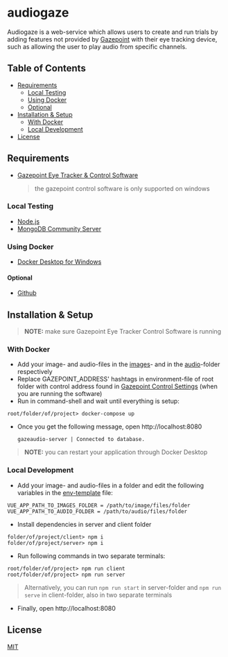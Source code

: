 # audiogaze

Audiogaze is a web-service which allows users to create and run trials by adding features not provided by [Gazepoint](https://www.gazept.com/) with their eye tracking device, such as allowing the user to play audio from specific channels.

## Table of Contents

- [Requirements](#requirements)
  - [Local Testing](#local-testing)
  - [Using Docker](#using-docker)
  - [Optional](#optional)
- [Installation & Setup](#installation-&-setup)
  - [With Docker](#with-docker)
  - [Local Development](#local-development)
- [License](#license)

## Requirements

- [Gazepoint Eye Tracker & Control Software](https://www.gazept.com/downloads/)
  > the gazepoint control software is only supported on windows

### Local Testing

- [Node.js](https://nodejs.org/en/download/)
- [MongoDB Community Server](https://www.mongodb.com/try/download/community?tck=docs_server)

### Using Docker

- [Docker Desktop for Windows](https://docs.docker.com/docker-for-windows/install/)

#### Optional

- [Github](https://git-scm.com/download/win)

## Installation & Setup

> **NOTE:** make sure Gazepoint Eye Tracker Control Software is running

### With Docker

- Add your image- and audio-files in the [images](client/src/assets/images/README.md)- and in the [audio](client/src/assets/audio/README.md)-folder respectively
- Replace GAZEPOINT_ADDRESS' hashtags in environment-file of root folder with control address found in [Gazepoint Control Settings](assets/GazepointControlSettings.png) (when you are running the software)
- Run in command-shell and wait until everything is setup:

```console
root/folder/of/project> docker-compose up
```

- Once you get the following message,
  open http://localhost:8080
  ```
  gazeaudio-server | Connected to database.
  ```

> **NOTE:** you can restart your application through Docker Desktop

### Local Development

- Add your image- and audio-files in a folder and edit the following variables in the [env-template](client/.env-template) file:

```
VUE_APP_PATH_TO_IMAGES_FOLDER = /path/to/image/files/folder
VUE_APP_PATH_TO_AUDIO_FOLDER = /path/to/audio/files/folder
```

- Install dependencies in server and client folder

```console
folder/of/project/client> npm i
folder/of/project/server> npm i
```

- Run following commands in two separate terminals:

```console
root/folder/of/project> npm run client
root/folder/of/project> npm run server
```

> Alternatively, you can run `npm run start` in server-folder and `npm run serve` in client-folder, also in two separate terminals

- Finally, open http://localhost:8080

## License

[MIT](LICENSE)
